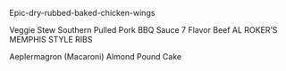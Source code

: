 
Epic-dry-rubbed-baked-chicken-wings

Veggie Stew
 Southern Pulled Pork BBQ Sauce
7 Flavor Beef
AL ROKER’S MEMPHIS STYLE RIBS

Aeplermagron (Macaroni)
Almond Pound Cake
